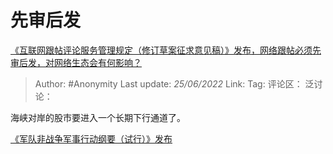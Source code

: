 # 先审后发
[《互联网跟帖评论服务管理规定（修订草案征求意见稿）》发布，网络跟帖必须先审后发，对网络生态会有何影响？](https://www.zhihu.com/question/538207120/answer/2533783400)

> Author: #Anonymity
> Last update: *25/06/2022*
> Link:
> Tag:
> 评论区：
> 泛讨论：

海峡对岸的股市要进入一个长期下行通道了。

[《军队非战争军事行动纲要（试行）》发布​](https://link.zhihu.com/?target=http%3A//military.people.com.cn/n1/2022/0614/c1011-32445870.html)
